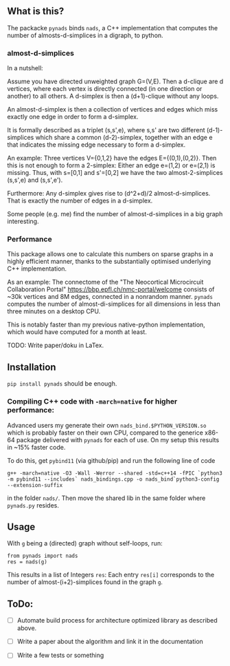 ## What is this?
The packacke `pynads` binds `nads`, a C++ implementation that computes the number of almosts-d-simplices in a digraph, to python.


### almost-d-simplices
In a nutshell:

Assume you have directed unweighted graph G=(V,E). Then a d-clique are d vertices, where each vertex is directly
connected (in one direction or another) to all others.
A d-simplex is then a (d+1)-clique without any loops.

An almost-d-simplex is then a collection of vertices and edges which miss exactly one edge in order to form a d-simplex.

It is formally described as a triplet (s,s',e), where s,s' are two different (d-1)-simplices which share a common (d-2)-simplex,
together with an edge e that indicates the missing edge necessary to form a d-simplex.

An example:
Three vertices V={0,1,2} have the edges E={(0,1),(0,2)}. Then this is not enough to form a 2-simplex: Either an edge
e=(1,2) or e=(2,1) is missing. Thus, with s=[0,1] and s'=[0,2] we have the two almost-2-simplices (s,s',e) and
(s,s',e').

Furthermore: Any d-simplex gives rise to (d^2+d)/2 almost-d-simplices. That is exactly the number of edges in a
d-simplex.


Some people (e.g. me) find the number of almost-d-simplices in a big graph interesting.


### Performance
This package allows one to calculate this numbers on sparse graphs in a highly efficient manner, thanks to the substantially optimised underlying C++
implementation. 

As an example: The connectome of the "The Neocortical Microcircuit Collaboration Portal" https://bbp.epfl.ch/nmc-portal/welcome consists of ~30k vertices and 8M edges, connected in a nonrandom manner. `pynads` computes the number of almost-di-simplices for all dimensions in less than three minutes on a desktop CPU.

This is notably faster than my previous native-python implementation, which would have computed for a month at least.



TODO: Write paper/doku in LaTex.


## Installation
`pip install pynads` should be enough.


### Compiling C++ code with `-march=native` for higher performance:
Advanced users my generate their own `nads_bind.$PYTHON_VERSION.so` which is probably faster on their own CPU, compared
to the generice x86-64 package delivered with `pynads` for each of use. On my setup this results in ~15% faster code.

To do this, get `pybind11` (via github/pip) and run the following line of code
```
g++ -march=native -O3 -Wall -Werror --shared -std=c++14 -fPIC `python3 -m pybind11 --includes` nads_bindings.cpp -o nads_bind`python3-config --extension-suffix
```
in the folder `nads/`. Then move the shared lib in the same folder where `pynads.py` resides.



## Usage
With `g` being a (directed) graph without self-loops, run:

```
from pynads import nads
res = nads(g)
```

This results in a list of Integers `res`: Each entry `res[i]` corresponds to the number of almost-(i+2)-simplices found
in the graph `g`. 


## ToDo:
-[ ] Automate build process for architecture optimized library as described above.

-[ ] Write a paper about the algorithm and link it in the documentation

-[ ] Write a few tests or something

